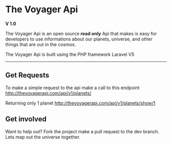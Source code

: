 The Voyager Api
===================

**V 1.0**

The Voyager Api is an open source **read only** Api that makes is easy for developers to use informations about our planets, universe, and other things that are out in the cosmos.

The Voyager Api is built using the PHP framework Laravel V5

----------

Get Requests
-------------
To make a simple request to the api make a call to this endpoint
http://thevoyagerapi.com/api/v1/planets/

Returning only 1 planet
http://thevoyagerapi.com/api/v1/planets/show/1

Get involved
------------
Want to help out?
Fork the project make a pull request to the dev branch. Lets map out the universe together.
